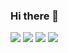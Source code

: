 ### Hi there 👋
<img src="https://capsule-render.vercel.app/api?type=waving&color=auto&height=200&section=header&text=Honguk%20GitHub!&fontSize=90" />
<img src="https://capsule-render.vercel.app/api?type=wave&color=auto&height=300&section=header&text=Honguk%20GitHub!&fontSize=90" />
<img src="https://img.shields.io/badge/Python-3766AB?style=flat-square&logo=Python&logoColor=white"/>
<img src="https://img.shields.io/badge/java-007396?style=flat-square&logo=java&logoColor=white"/>
<!--
**hongukKim/hongukKim** is a ✨ _special_ ✨ repository because its `README.md` (this file) appears on your GitHub profile.

Here are some ideas to get you started:

- 🔭 I’m currently working on ...
- 🌱 I’m currently learning ...
- 👯 I’m looking to collaborate on ...
- 🤔 I’m looking for help with ...
- 💬 Ask me about ...
- 📫 How to reach me: ...
- 😄 Pronouns: ...
- ⚡ Fun fact: ...
-->
